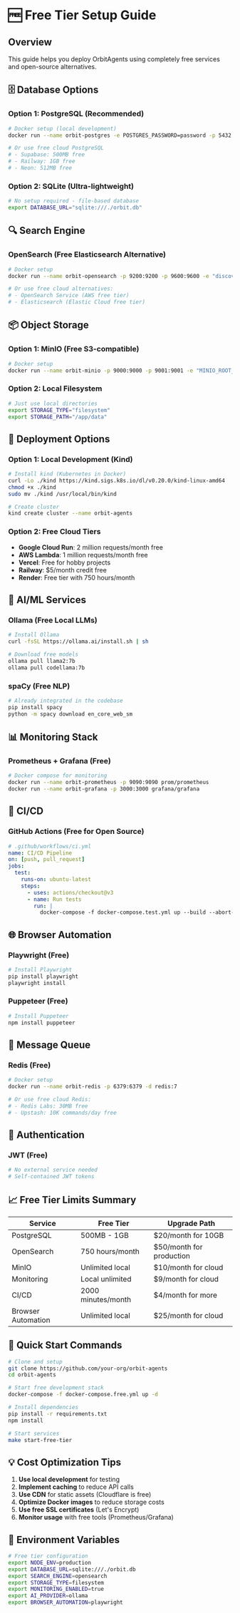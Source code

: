 # 🆓 Free Tier Setup Guide

## Overview
This guide helps you deploy OrbitAgents using completely free services and open-source alternatives.

## 🗄️ Database Options

### Option 1: PostgreSQL (Recommended)
```bash
# Docker setup (local development)
docker run --name orbit-postgres -e POSTGRES_PASSWORD=password -p 5432:5432 -d postgres:15

# Or use free cloud PostgreSQL
# - Supabase: 500MB free
# - Railway: 1GB free
# - Neon: 512MB free
```

### Option 2: SQLite (Ultra-lightweight)
```bash
# No setup required - file-based database
export DATABASE_URL="sqlite:///./orbit.db"
```

## 🔍 Search Engine

### OpenSearch (Free Elasticsearch Alternative)
```bash
# Docker setup
docker run --name orbit-opensearch -p 9200:9200 -p 9600:9600 -e "discovery.type=single-node" opensearchproject/opensearch:2.11.0

# Or use free cloud alternatives:
# - OpenSearch Service (AWS free tier)
# - Elasticsearch (Elastic Cloud free tier)
```

## 📦 Object Storage

### Option 1: MinIO (Free S3-compatible)
```bash
# Docker setup
docker run --name orbit-minio -p 9000:9000 -p 9001:9001 -e "MINIO_ROOT_USER=admin" -e "MINIO_ROOT_PASSWORD=password123" minio/minio server /data --console-address ":9001"
```

### Option 2: Local Filesystem
```bash
# Just use local directories
export STORAGE_TYPE="filesystem"
export STORAGE_PATH="/app/data"
```

## 🚀 Deployment Options

### Option 1: Local Development (Kind)
```bash
# Install kind (Kubernetes in Docker)
curl -Lo ./kind https://kind.sigs.k8s.io/dl/v0.20.0/kind-linux-amd64
chmod +x ./kind
sudo mv ./kind /usr/local/bin/kind

# Create cluster
kind create cluster --name orbit-agents
```

### Option 2: Free Cloud Tiers
- **Google Cloud Run**: 2 million requests/month free
- **AWS Lambda**: 1 million requests/month free
- **Vercel**: Free for hobby projects
- **Railway**: $5/month credit free
- **Render**: Free tier with 750 hours/month

## 🤖 AI/ML Services

### Ollama (Free Local LLMs)
```bash
# Install Ollama
curl -fsSL https://ollama.ai/install.sh | sh

# Download free models
ollama pull llama2:7b
ollama pull codellama:7b
```

### spaCy (Free NLP)
```bash
# Already integrated in the codebase
pip install spacy
python -m spacy download en_core_web_sm
```

## 📊 Monitoring Stack

### Prometheus + Grafana (Free)
```bash
# Docker compose for monitoring
docker run --name orbit-prometheus -p 9090:9090 prom/prometheus
docker run --name orbit-grafana -p 3000:3000 grafana/grafana
```

## 🔄 CI/CD

### GitHub Actions (Free for Open Source)
```yaml
# .github/workflows/ci.yml
name: CI/CD Pipeline
on: [push, pull_request]
jobs:
  test:
    runs-on: ubuntu-latest
    steps:
      - uses: actions/checkout@v3
      - name: Run tests
        run: |
          docker-compose -f docker-compose.test.yml up --build --abort-on-container-exit
```

## 🌐 Browser Automation

### Playwright (Free)
```bash
# Install Playwright
pip install playwright
playwright install
```

### Puppeteer (Free)
```bash
# Install Puppeteer
npm install puppeteer
```

## 📡 Message Queue

### Redis (Free)
```bash
# Docker setup
docker run --name orbit-redis -p 6379:6379 -d redis:7

# Or use free cloud Redis:
# - Redis Labs: 30MB free
# - Upstash: 10K commands/day free
```

## 🔐 Authentication

### JWT (Free)
```bash
# No external service needed
# Self-contained JWT tokens
```

## 📈 Free Tier Limits Summary

| Service | Free Tier | Upgrade Path |
|---------|-----------|-------------|
| PostgreSQL | 500MB - 1GB | $20/month for 10GB |
| OpenSearch | 750 hours/month | $50/month for production |
| MinIO | Unlimited local | $10/month for cloud |
| Monitoring | Local unlimited | $9/month for cloud |
| CI/CD | 2000 minutes/month | $4/month for more |
| Browser Automation | Unlimited local | $25/month for cloud |

## 🚀 Quick Start Commands

```bash
# Clone and setup
git clone https://github.com/your-org/orbit-agents
cd orbit-agents

# Start free development stack
docker-compose -f docker-compose.free.yml up -d

# Install dependencies
pip install -r requirements.txt
npm install

# Start services
make start-free-tier
```

## 💡 Cost Optimization Tips

1. **Use local development** for testing
2. **Implement caching** to reduce API calls
3. **Use CDN** for static assets (Cloudflare is free)
4. **Optimize Docker images** to reduce storage costs
5. **Use free SSL certificates** (Let's Encrypt)
6. **Monitor usage** with free tools (Prometheus/Grafana)

## 🔧 Environment Variables

```bash
# Free tier configuration
export NODE_ENV=production
export DATABASE_URL=sqlite:///./orbit.db
export SEARCH_ENGINE=opensearch
export STORAGE_TYPE=filesystem
export MONITORING_ENABLED=true
export AI_PROVIDER=ollama
export BROWSER_AUTOMATION=playwright
```
